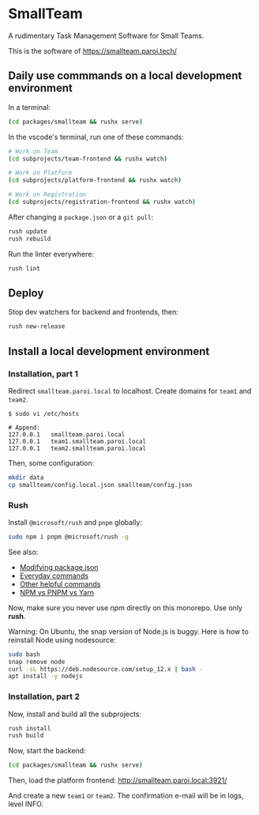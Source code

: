 # SmallTeam

A rudimentary Task Management Software for Small Teams.

This is the software of https://smallteam.paroi.tech/

## Daily use commmands on a local development environment

In a terminal:

```sh
(cd packages/smallteam && rushx serve)
```

In the vscode's terminal, run one of these commands:

```sh
# Work on Team
(cd subprojects/team-frontend && rushx watch)

# Work on Platform
(cd subprojects/platform-frontend && rushx watch)

# Work on Registration
(cd subprojects/registration-frontend && rushx watch)
```

After changing a `package.json` or a `git pull`:

```sh
rush update
rush rebuild
```

Run the linter everywhere:

```sh
rush lint
```

## Deploy

Stop dev watchers for backend and frontends, then:

```sh
rush new-release
```

## Install a local development environment

### Installation, part 1

Redirect `smallteam.paroi.local` to localhost. Create domains for `team1` and `team2`.

```
$ sudo vi /etc/hosts

# Append:
127.0.0.1	smallteam.paroi.local
127.0.0.1	team1.smallteam.paroi.local
127.0.0.1	team2.smallteam.paroi.local
```

Then, some configuration:

```sh
mkdir data
cp smallteam/config.local.json smallteam/config.json
```

### Rush

Install `@microsoft/rush` and `pnpm` globally:

```sh
sudo npm i pnpm @microsoft/rush -g
```

See also:

* [Modifying package.json](https://rushjs.io/pages/developer/modifying_package_json/)
* [Everyday commands](https://rushjs.io/pages/developer/everyday_commands/)
* [Other helpful commands](https://rushjs.io/pages/developer/other_commands/)
* [NPM vs PNPM vs Yarn](https://rushjs.io/pages/maintainer/package_managers/)

Now, make sure you never use _npm_ directly on this monorepo. Use only **rush**.

Warning: On Ubuntu, the snap version of Node.js is buggy. Here is how to reinstall Node using nodesource:

```sh
sudo bash
snap remove node
curl -sL https://deb.nodesource.com/setup_12.x | bash -
apt install -y nodejs
```

### Installation, part 2

Now, install and build all the subprojects:

```sh
rush install
rush build
```

Now, start the backend:

```sh
(cd packages/smallteam && rushx serve)
```

Then, load the platform frontend: http://smallteam.paroi.local:3921/

And create a new `team1` or `team2`. The confirmation e-mail will be in logs, level INFO.
